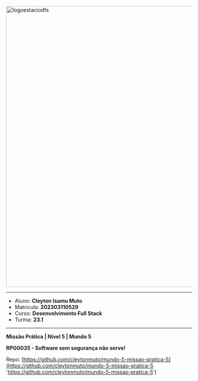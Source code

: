 <img width="762" alt="logoestaciodfs" src="https://user-images.githubusercontent.com/104142117/204535322-571ae0a5-b475-4441-83b2-06ba02d9930d.png">

---

-   Aluno: **Cleyton Isamu Muto**
-   Matricula: **202303110529**
-   Curso: **Desenvolvimento Full Stack**
-   Turma: **23.1**

---

**Missão Prática | Nível 5 | Mundo 5**

**RPG0035 - Software sem segurança não serve!**

Repo: [https://github.com/cleytonmuto/mundo-5-missao-pratica-5](https://github.com/cleytonmuto/mundo-5-missao-pratica-5 'https://github.com/cleytonmuto/mundo-5-missao-pratica-5')
